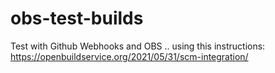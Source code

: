 # obs-test-builds
Test with Github Webhooks and OBS .. using this instructions: https://openbuildservice.org/2021/05/31/scm-integration/
